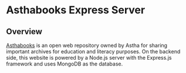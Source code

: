 # Asthabooks Express Server

## Overview
[Asthabooks](asthabooks-react.vercel.app) is an open web repository owned by Astha for sharing important archives for education and literacy purposes. On the backend side, this website is powered by a Node.js server with the Express.js framework and uses MongoDB as the database.
